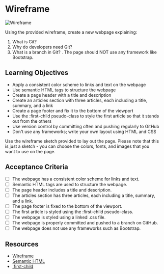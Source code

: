 # Wireframe

![Wireframe](./wireframe.png)

Using the provided wireframe, create a new webpage explaining:

1. What is Git?
2. Why do developers need Git?
3. What is a branch in Git?
.
The page should NOT use any framework like Bootstrap.

## Learning Objectives

- Apply a consistent color scheme to links and text on the webpage
- Use semantic HTML tags to structure the webpage
- Create a page header with a title and description
- Create an articles section with three articles, each including a title, summary, and a link
- Create a page footer and fix it to the bottom of the viewport
- Use the :first-child pseudo-class to style the first article so that it stands out from the others
- Use version control by committing often and pushing regularly to GitHub
- Don't use any frameworks; write your own layout using HTML and CSS

Use the wireframe sketch provided to lay out the page. Please note that this is just a sketch - you can choose the colors, fonts, and images that you want to use on the page.

## Acceptance Criteria

- [ ] The webpage has a consistent color scheme for links and text.
- [ ] Semantic HTML tags are used to structure the webpage.
- [ ] The page header includes a title and description.
- [ ] The articles section has three articles, each including a title, summary, and a link.
- [ ] The page footer is fixed to the bottom of the viewport.
- [ ] The first article is styled using the :first-child pseudo-class.
- [ ] The webpage is styled using a linked .css file.
- [ ] The webpage is properly committed and pushed to a branch on GitHub.
- [ ] The webpage does not use any frameworks such as Bootstrap.

## Resources

- [Wireframe](https://www.productplan.com/glossary/wireframe/)
- [Semantic HTML](https://www.w3schools.com/html/html5_semantic_elements.asp)
- [:first-child](https://developer.mozilla.org/en-US/docs/Web/CSS/:first-child)
